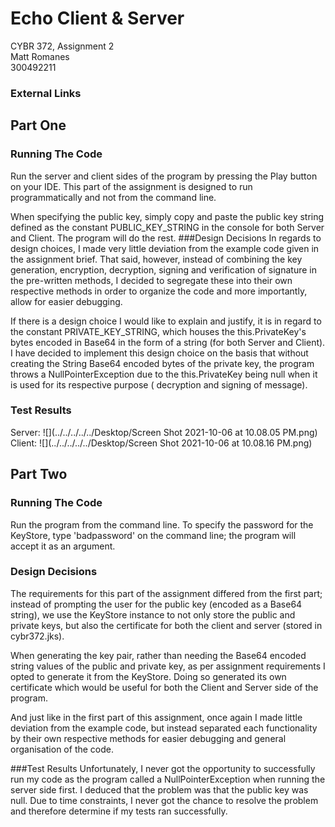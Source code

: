 # Echo Client & Server
CYBR 372, Assignment 2 <br>
Matt Romanes <br>
300492211

### External Links

## Part One
### Running The Code
Run the server and client sides of the program by pressing the Play button on your IDE. 
This part of the assignment is designed to run programmatically and not from the command line.

When specifying the public key, simply copy and paste the public key string defined as the constant PUBLIC_KEY_STRING 
in the console for both Server and Client. The program will do the rest.
###Design Decisions
In regards to design choices, I made very little deviation from the example code given in the 
assignment brief. That said, however, instead of combining the key generation, encryption, decryption,
signing and verification of signature in the pre-written methods, I decided to segregate these into their
own respective methods in order to organize the code and more importantly, allow for easier debugging.

If there is a design choice I would like to explain and justify, it is in regard to the constant
PRIVATE_KEY_STRING, which houses the this.PrivateKey's bytes encoded in Base64 in the form of a 
string (for both Server and Client). I have decided to implement this design choice on the basis that
without creating the String Base64 encoded bytes of the private key, the program throws a NullPointerException
due to the this.PrivateKey being null when it is used for its respective purpose (
decryption and signing of message).



### Test Results
Server:
![](../../../../../Desktop/Screen Shot 2021-10-06 at 10.08.05 PM.png)
Client:
![](../../../../../Desktop/Screen Shot 2021-10-06 at 10.08.16 PM.png)


## Part Two
### Running The Code
Run the program from the command line. To specify the password for the KeyStore, type 
'badpassword' on the command line; the program will accept it as an argument. 

### Design Decisions
The requirements for this part of the assignment differed from the first part; instead of 
prompting the user for the public key (encoded as a Base64 string), we use the KeyStore instance
to not only store the public and private keys, but also the certificate for both the client and server
(stored in cybr372.jks).

When generating the key pair, rather than needing the Base64 encoded string values of the public and
private key, as per assignment requirements I opted to generate it from the KeyStore. Doing so generated
its own certificate which would be useful for both the Client and Server side of the program.

And just like in the first part of this assignment, once again
I made little deviation from the example code, but instead separated each functionality by their own
respective methods for easier debugging and general organisation of the code.

###Test Results
Unfortunately, I never got the opportunity to successfully run my code as the program called a NullPointerException
when running the server side first. I deduced that the problem was that the public key was null. Due to time constraints,
I never got the chance to resolve the problem and therefore determine if my tests ran successfully.
